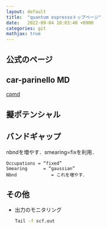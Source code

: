 ```yaml
---
layout: default
title:  "quantum espressoトップページ"
date:   2022-09-04 10:03:40 +0900
categories: git
mathjax: true
---
```


<!--
http://www.ecs.shimane-u.ac.jp/~kageshima/saito/first-principles.html
-->

## 公式のページ



## car-parinello MD
[cpmd](physics/qe/qe_top.md)


<!-- https://cometscome.github.io/DFT/build/samples/samples/ -->


## 擬ポテンシャル

<!-- 
https://www.researchgate.net/post/How_can_I_get_these_Norm-Conserving_pseudopotentials_for_Quantum_Espresso

https://ja.wikipedia.org/wiki/PAW%E6%B3%95
-->


## バンドギャップ

<!-- https://www.youtube.com/watch?v=DHu8nyBSLxY -->
nbndを増やす．smearing=fixを利用．

```
Occupations = “fixed”
Smearing      = “gaussian”
Nbnd             = これを増やす．
```


## その他

- 出力のモニタリング
  
  ```bash
  Tail -f scf.out
  ```

